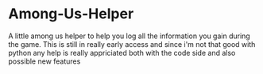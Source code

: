 # Among-Us-Helper
A little among us helper to help you log all the information you gain during the game.
This is still in really early access and since i'm not that good with python any help is really appriciated both with the code side and also possible new features
